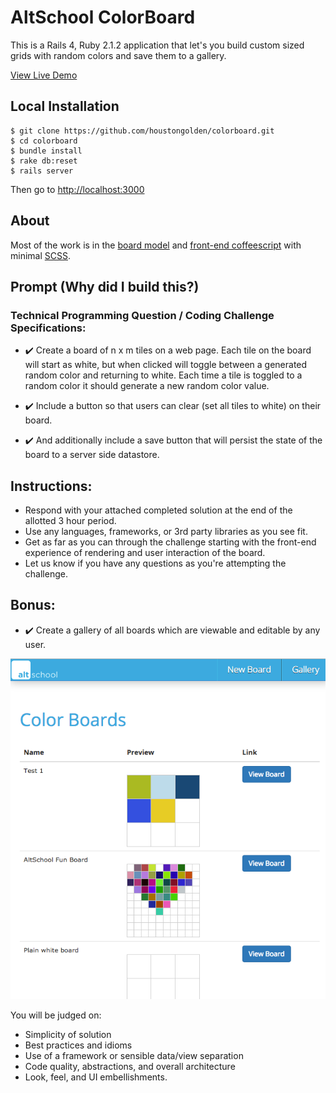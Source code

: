# AltSchool ColorBoard

This is a Rails 4, Ruby 2.1.2 application that let's you build custom sized grids with random colors and save them to a gallery. 

[View Live Demo](https://alt-colorboard.herokuapp.com/)

## Local Installation

```
$ git clone https://github.com/houstongolden/colorboard.git
$ cd colorboard
$ bundle install
$ rake db:reset
$ rails server
```
Then go to [http://localhost:3000](http://localhost:3000)

## About

Most of the work is in the [board model](https://github.com/houstongolden/colorboard/blob/master/app/models/board.rb) and [front-end coffeescript](https://github.com/houstongolden/colorboard/blob/master/app/assets/javascripts/boards.coffee) with minimal [SCSS](https://github.com/houstongolden/colorboard/blob/master/app/assets/stylesheets/boards.scss).


## Prompt (Why did I build this?)

### Technical Programming Question / Coding Challenge Specifications:

* :heavy_check_mark: Create a board of n x m tiles on a web page. Each tile on the board will start as white, but when clicked will toggle between a generated random color and returning to white. Each time a tile is toggled to a random color it should generate a new random color value.
 
* :heavy_check_mark: Include a button so that users can clear (set all tiles to white) on their board.
 
* :heavy_check_mark: And additionally include a save button that will persist the state of the board to a server side datastore.
 
## Instructions:
* Respond with your attached completed solution at the end of the allotted 3 hour period.
* Use any languages, frameworks, or 3rd party libraries as you see fit.
* Get as far as you can through the challenge starting with the front-end experience of rendering and user interaction of the board.
* Let us know if you have any questions as you're attempting the challenge.

## Bonus:
* :heavy_check_mark: Create a gallery of all boards which are viewable and editable by any user.

<img src="https://github.com/houstongolden/colorboard/blob/master/app/assets/images/altschool-colorboard.png?raw=true" />

You will be judged on:
* Simplicity of solution
* Best practices and idioms
* Use of a framework or sensible data/view separation
* Code quality, abstractions, and overall architecture
* Look, feel, and UI embellishments.

